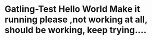 # Gatling-Test Hello World Make it running please ,not working at all, should be working, keep trying....
